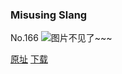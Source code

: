 ### Misusing Slang
No.166
![图片不见了~~~](https://imgs.xkcd.com/comics/misusing_slang.png)

[原址](https://xkcd.com//166) [下载](https://imgs.xkcd.com/comics/misusing_slang.png)

